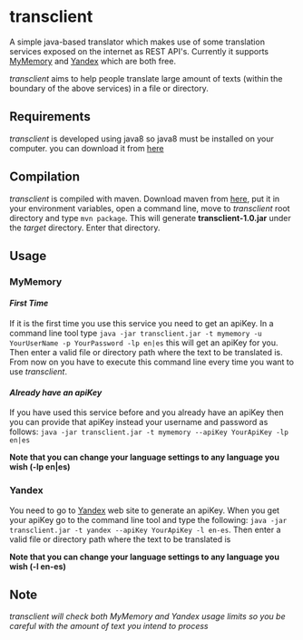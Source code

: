 # transclient
A simple java-based translator which makes use of some translation services exposed on the internet as REST API's.
Currently it supports [MyMemory](http://mymemory.translated.net/doc/spec.php) and [Yandex](https://tech.yandex.com/translate/) which are both free.

*transclient* aims to help people translate large amount of texts (within the boundary of the above services) in a file or directory.
## Requirements
*transclient* is developed using java8 so java8 must be installed on your computer. you can download it from [here](https://java.com/)

## Compilation

*transclient* is compiled with maven. Download maven from [here](https://maven.apache.org/), put it in your environment variables, open a command line, move to *transclient* root directory and type `mvn package`. This will generate **transclient-1.0.jar** under the *target* directory. Enter that directory.
 
## Usage
### MyMemory

#### *First Time*
If it is the first time you use this service you need to get an apiKey. In a command line tool type `java -jar transclient.jar -t mymemory -u YourUserName -p YourPassword -lp en|es` this will get an apiKey for you. Then enter a valid file or directory path where the text to be translated is. From now on you have to execute this command line every time you want to use *transclient*.

#### *Already have an apiKey*
If you have used this service before and you already have an apiKey then you can provide that apiKey instead your username and password as follows: `java -jar transclient.jar -t mymemory --apiKey YourApiKey -lp en|es`

**Note that you can change your language settings to any language you wish (-lp en|es)**

### Yandex
You need to go to [Yandex](https://tech.yandex.com/translate/) web site to generate an apiKey. When you get your apiKey go to the command line tool and type the following: `java -jar transclient.jar -t yandex --apiKey YourApiKey -l en-es`. Then enter a valid file or directory path where the text to be translated is

**Note that you can change your language settings to any language you wish (-l en-es)**

## Note
*transclient will check both MyMemory and Yandex usage limits so you be careful with the amount of text you intend to process*

